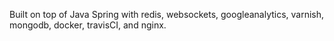 Built on top of Java Spring with redis, websockets, googleanalytics, varnish, mongodb, docker, travisCI, and nginx.
